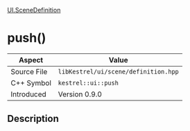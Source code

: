 [UI.SceneDefinition](index)
# push()
| Aspect | Value |
| --- | --- |
| Source File | `libKestrel/ui/scene/definition.hpp` |
| C++ Symbol | `kestrel::ui::push` |
| Introduced | Version 0.9.0 |
## Description

